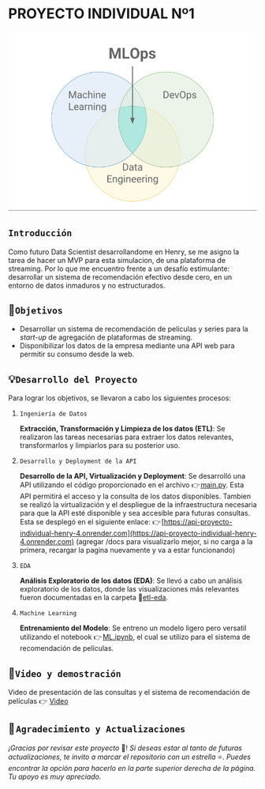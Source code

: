 # **PROYECTO INDIVIDUAL Nº1**

![1722405688049](images/1722405688049.png)

## ``Introducción``

Como futuro Data Scientist desarrollandome en Henry, se me asigno la tarea de hacer un MVP para esta simulacion, de una plataforma de streaming. Por lo que me encuentro frente a un desafío estimulante: desarrollar un sistema de recomendación efectivo desde cero, en un entorno de datos inmaduros y no estructurados.

## 🎯``Objetivos``

- Desarrollar un sistema de recomendación de películas y series para la _start-up_ de agregación de plataformas de streaming.
- Disponibilizar los datos de la empresa mediante una API web para permitir su consumo desde la web.

## 💡``Desarrollo del Proyecto``

Para lograr los objetivos, se llevaron a cabo los siguientes procesos:

1. ``Ingeniería de Datos``

   **Extracción, Transformación y Limpieza de los datos (ETL)**: Se realizaron las tareas necesarias para extraer los datos relevantes, transformarlos y limpiarlos para su posterior uso.
2. ``Desarrollo y Deployment de la API``

   **Desarrollo de la API, Virtualización y Deployment**: Se desarrolló una API utilizando el código proporcionado en el archivo 👉 [main.py](https://github.com/CarryARG/api_proyecto_individual_henry/blob/main/main.py). Esta API permitirá el acceso y la consulta de los datos disponibles. Tambien se realizó la virtualización y el despliegue de la infraestructura necesaria para que la API esté disponible y sea accesible para futuras consultas. Esta se desplegó en el siguiente enlace:
   👉 [https://api-proyecto-individual-henry-4.onrender.com](https://api-proyecto-individual-henry-4.onrender.com) (agregar /docs para visualizarlo mejor, si no carga a la primera, recargar la pagina nuevamente y va a estar funcionando)
3. ``EDA``

   **Análisis Exploratorio de los datos (EDA)**: Se llevó a cabo un análisis exploratorio de los datos, donde las visualizaciones más relevantes fueron documentadas en la carpeta 📁[etl-eda](https://github.com/CarryARG/api_proyecto_individual_henry/tree/main/etl-eda-ml).
4. ``Machine Learning``

   **Entrenamiento del Modelo**: Se entreno un modelo ligero pero versatil utilizando el notebook 👉 [ML.ipynb](https://github.com/CarryARG/api_proyecto_individual_henry/blob/main/etl-eda-ml/ml.ipynb), el cual se utilizo para el sistema de recomendación de películas.

## 🎥``Video y demostración``

Video de presentación de las consultas y el sistema de recomendación de películas 👉 [Video](https://drive.google.com/drive/folders/1RhP3a1CDpvjFX09QC44626RnTG5yH75h)

## 🙌 ``Agradecimiento y Actualizaciones``

*¡Gracias por revisar este proyecto* 🤗! *Si deseas estar al tanto de futuras actualizaciones, te invito a marcar el repositorio con un estrella* ⭐. *Puedes encontrar la opción para hacerlo en la parte superior derecha de la página. Tu apoyo es muy apreciado.*
